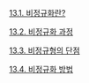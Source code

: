 [13.1. 비정규화란?](http://www.gurubee.net/lecture/3654)

[13.2. 비정규화 과정](http://www.gurubee.net/lecture/3655)

[13.3. 비정규형의 단점](http://www.gurubee.net/lecture/3656)

[13.4. 비정규화 방법](http://www.gurubee.net/lecture/3657)